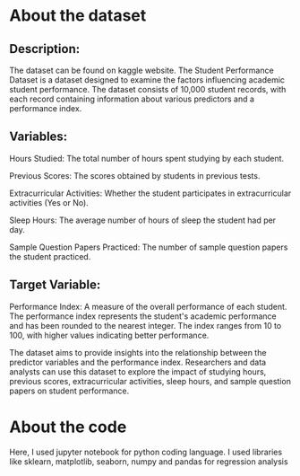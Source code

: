 # About the dataset
## Description:

The dataset can be found on kaggle website. The Student Performance Dataset is a dataset designed to examine the factors influencing academic student performance. The dataset consists of 10,000 student records, with each record containing information about various predictors and a performance index.

## Variables:
Hours Studied: The total number of hours spent studying by each student.

Previous Scores: The scores obtained by students in previous tests.

Extracurricular Activities: Whether the student participates in extracurricular activities (Yes or No).

Sleep Hours: The average number of hours of sleep the student had per day.

Sample Question Papers Practiced: The number of sample question papers the student practiced.

## Target Variable:

Performance Index: A measure of the overall performance of each student. The performance index represents the student's academic performance and has been rounded to the nearest integer. The index ranges from 10 to 100, with higher values indicating better performance.

The dataset aims to provide insights into the relationship between the predictor variables and the performance index. Researchers and data analysts can use this dataset to explore the impact of studying hours, previous scores, extracurricular activities, sleep hours, and sample question papers on student performance.

# About the code

Here, I used jupyter notebook for python coding language. I used libraries like sklearn, matplotlib, seaborn, numpy and pandas for regression analysis  
